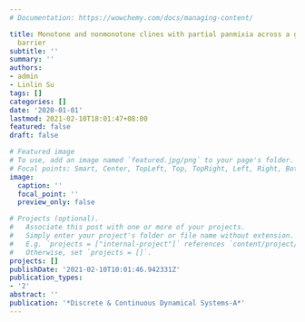 ```yaml
---
# Documentation: https://wowchemy.com/docs/managing-content/

title: Monotone and nonmonotone clines with partial panmixia across a geographical
  barrier
subtitle: ''
summary: ''
authors:
- admin
- Linlin Su
tags: []
categories: []
date: '2020-01-01'
lastmod: 2021-02-10T18:01:47+08:00
featured: false
draft: false

# Featured image
# To use, add an image named `featured.jpg/png` to your page's folder.
# Focal points: Smart, Center, TopLeft, Top, TopRight, Left, Right, BottomLeft, Bottom, BottomRight.
image:
  caption: ''
  focal_point: ''
  preview_only: false

# Projects (optional).
#   Associate this post with one or more of your projects.
#   Simply enter your project's folder or file name without extension.
#   E.g. `projects = ["internal-project"]` references `content/project/deep-learning/index.md`.
#   Otherwise, set `projects = []`.
projects: []
publishDate: '2021-02-10T10:01:46.942331Z'
publication_types:
- '2'
abstract: ''
publication: '*Discrete & Continuous Dynamical Systems-A*'
---
```

